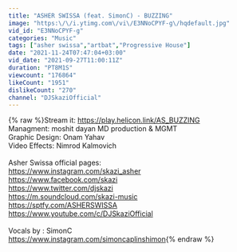 ```yaml
---
title: "ASHER SWISSA (feat. SimonC) - BUZZING"
image: "https:\/\/i.ytimg.com\/vi\/E3NNoCPYF-g\/hqdefault.jpg"
vid_id: "E3NNoCPYF-g"
categories: "Music"
tags: ["asher swissa","artbat","Progressive House"]
date: "2021-11-24T07:47:04+03:00"
vid_date: "2021-09-27T11:00:11Z"
duration: "PT8M1S"
viewcount: "176864"
likeCount: "1951"
dislikeCount: "270"
channel: "DJSkaziOfficial"
---
```

{% raw %}Stream it: <a rel="nofollow" target="blank" href="https://play.helicon.link/AS_BUZZING">https://play.helicon.link/AS_BUZZING</a><br />Managment: moshit dayan MD production &amp; MGMT<br />Graphic Design: Onam Yahav<br />Video Effects: Nimrod Kalmovich<br /><br />Asher Swissa official pages:<br /><a rel="nofollow" target="blank" href="https://www.instagram.com/skazi_asher">https://www.instagram.com/skazi_asher</a><br /><a rel="nofollow" target="blank" href="https://www.facebook.com/skazi">https://www.facebook.com/skazi</a> <br /><a rel="nofollow" target="blank" href="https://www.twitter.com/djskazi">https://www.twitter.com/djskazi</a><br /><a rel="nofollow" target="blank" href="https://m.soundcloud.com/skazi-music">https://m.soundcloud.com/skazi-music</a><br /><a rel="nofollow" target="blank" href="https://sptfy.com/ASHERSWISSA">https://sptfy.com/ASHERSWISSA</a><br /><a rel="nofollow" target="blank" href="https://www.youtube.com/c/DJSkaziOfficial">https://www.youtube.com/c/DJSkaziOfficial</a><br /><br />Vocals by : SimonC <br /><a rel="nofollow" target="blank" href="https://www.instagram.com/simoncaplinshimon">https://www.instagram.com/simoncaplinshimon</a>{% endraw %}
